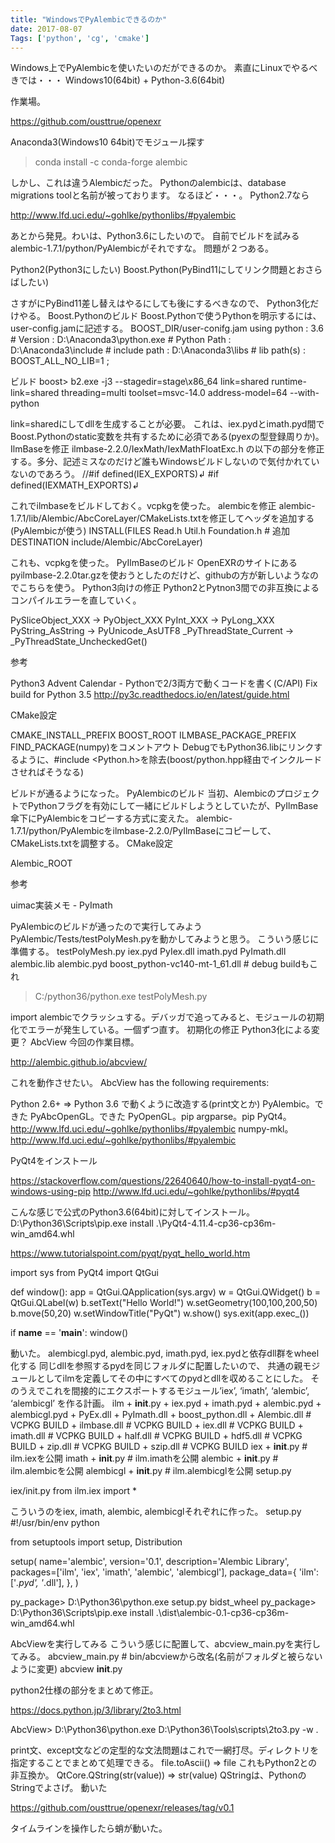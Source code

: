 ```yaml
---
title: "WindowsでPyAlembicできるのか"
date: 2017-08-07
Tags: ['python', 'cg', 'cmake']
---
```


Windows上でPyAlembicを使いたいのだができるのか。
素直にLinuxでやるべきでは・・・
Windows10(64bit) + Python-3.6(64bit)

作業場。

https://github.com/ousttrue/openexr

Anaconda3(Windows10 64bit)でモジュール探す
> conda install -c conda-forge alembic

しかし、これは違うAlembicだった。
Pythonのalembicは、database migrations toolと名前が被っております。
なるほど・・・。
Python2.7なら

http://www.lfd.uci.edu/~gohlke/pythonlibs/#pyalembic

あとから発見。わいは、Python3.6にしたいので。
自前でビルドを試みる
alembic-1.7.1/python/PyAlembicがそれですな。
問題が２つある。

Python2(Python3にしたい)
Boost.Python(PyBind11にしてリンク問題とおさらばしたい)

さすがにPyBind11差し替えはやるにしても後にするべきなので、 Python3化だけやる。
Boost.Pythonのビルド
Boost.Pythonで使うPythonを明示するには、user-config.jamに記述する。
BOOST_DIR/user-conifg.jam
using python 
    : 3.6                   # Version
    : D:\\Anaconda3\\python.exe      # Python Path
    : D:\\Anaconda3\\include         # include path
    : D:\\Anaconda3\\libs            # lib path(s)
    : <define>BOOST_ALL_NO_LIB=1
    ;

ビルド
boost> b2.exe -j3 --stagedir=stage\x86_64 link=shared runtime-link=shared threading=multi toolset=msvc-14.0 address-model=64 --with-python

link=sharedにしてdllを生成することが必要。
これは、iex.pydとimath.pyd間でBoost.Pythonのstatic変数を共有するために必須である(pyexの型登録周りか)。
IlmBaseを修正
ilmbase-2.2.0/IexMath/IexMathFloatExc.h
の以下の部分を修正する。多分、記述ミスなのだけど誰もWindowsビルドしないので気付かれていないのであろう。
//#if defined(IEX_EXPORTS)↲
#if defined(IEXMATH_EXPORTS)↲

これでilmbaseをビルドしておく。vcpkgを使った。
alembicを修正
alembic-1.7.1/lib/Alembic/AbcCoreLayer/CMakeLists.txtを修正してヘッダを追加する(PyAlembicが使う)
INSTALL(FILES Read.h Util.h
    Foundation.h # 追加
    DESTINATION include/Alembic/AbcCoreLayer)

これも、vcpkgを使った。
PyIlmBaseのビルド
OpenEXRのサイトにあるpyilmbase-2.2.0tar.gzを使おうとしたのだけど、githubの方が新しいようなのでこちらを使う。
Python3向けの修正
Python2とPytnon3間での非互換によるコンパイルエラーを直していく。

PySliceObject_XXX -> PyObject_XXX
PyInt_XXX -> PyLong_XXX
PyString_AsString -> PyUnicode_AsUTF8
_PyThreadState_Current -> _PyThreadState_UncheckedGet()

参考

Python3 Advent Calendar - Pythonで2/3両方で動くコードを書く(C/API)
Fix build for Python 3.5
http://py3c.readthedocs.io/en/latest/guide.html

CMake設定

CMAKE_INSTALL_PREFIX
BOOST_ROOT
ILMBASE_PACKAGE_PREFIX
FIND_PACKAGE(numpy)をコメントアウト
DebugでもPython36.libにリンクするように、#include <Python.h>を除去(boost/python.hpp経由でインクルードさせればそうなる)

ビルドが通るようになった。
PyAlembicのビルド
当初、AlembicのプロジェクトでPythonフラグを有効にして一緒にビルドしようとしていたが、PyIlmBase傘下にPyAlembicをコピーする方式に変えた。
alembic-1.7.1/python/PyAlembicをilmbase-2.2.0/PyIlmBaseにコピーして、CMakeLists.txtを調整する。
CMake設定

Alembic_ROOT

参考

uimac実装メモ - PyImath

PyAlembicのビルドが通ったので実行してみよう
PyAlembic/Tests/testPolyMesh.pyを動かしてみようと思う。
こういう感じに準備する。
testPolyMesh.py
iex.pyd
PyIex.dll
imath.pyd
PyImath.dll
alembic.lib
alembic.pyd
boost_python-vc140-mt-1_61.dll # debug buildもこれ

> C:/python36/python.exe testPolyMesh.py

import alembicでクラッシュする。デバッガで追ってみると、モジュールの初期化でエラーが発生している。一個ずつ直す。
初期化の修正
Python3化による変更？
AbcView
今回の作業目標。

http://alembic.github.io/abcview/

これを動作させたい。
AbcView has the following requirements:

Python 2.6+ => Python 3.6 で動くように改造する(print文とか)
PyAlembic。できた
PyAbcOpenGL。できた
PyOpenGL。pip
argparse。pip
PyQt4。http://www.lfd.uci.edu/~gohlke/pythonlibs/#pyalembic
numpy-mkl。http://www.lfd.uci.edu/~gohlke/pythonlibs/#pyalembic

PyQt4をインストール

https://stackoverflow.com/questions/22640640/how-to-install-pyqt4-on-windows-using-pip
http://www.lfd.uci.edu/~gohlke/pythonlibs/#pyqt4

こんな感じで公式のPython3.6(64bit)に対してインストール。
D:\Python36\Scripts\pip.exe install .\PyQt4-4.11.4-cp36-cp36m-win_amd64.whl


https://www.tutorialspoint.com/pyqt/pyqt_hello_world.htm

import sys
from PyQt4 import QtGui

def window():
    app = QtGui.QApplication(sys.argv)
    w = QtGui.QWidget()
    b = QtGui.QLabel(w)
    b.setText("Hello World!")
    w.setGeometry(100,100,200,50)
    b.move(50,20)
    w.setWindowTitle("PyQt")
    w.show()
    sys.exit(app.exec_())

if __name__ == '__main__':
    window()

動いた。
alembicgl.pyd, alembic.pyd, imath.pyd, iex.pydと依存dll群をwheel化する
同じdllを参照するpydを同じフォルダに配置したいので、
共通の親モジュールとしてilmを定義してその中にすべてのpydとdllを収めることにした。
そのうえでこれを間接的にエクスポートするモジュール’iex’, ‘imath’, ‘alembic’, ‘alembicgl’
を作る計画。
ilm
    + __init__.py
    + iex.pyd
    + imath.pyd
    + alembic.pyd
    + alembicgl.pyd
    + PyEx.dll
    + PyImath.dll
    + boost_python.dll
    + Alembic.dll # VCPKG BUILD
    + ilmbase.dll # VCPKG BUILD
    + iex.dll # VCPKG BUILD
    + imath.dll # VCPKG BUILD
    + half.dll # VCPKG BUILD
    + hdf5.dll # VCPKG BUILD
    + zip.dll # VCPKG BUILD
    + szip.dll # VCPKG BUILD
iex
    + __init__.py # ilm.iexを公開
imath
    + __init__.py # ilm.imathを公開
alembic
    + __init__.py # ilm.alembicを公開
alembicgl
    + __init__.py # ilm.alembicglを公開
setup.py

iex/init.py
from ilm.iex import *

こういうのをiex, imath, alembic, alembicglそれぞれに作った。
setup.py
#!/usr/bin/env python

from setuptools import setup, Distribution


setup(
        name='alembic',
        version='0.1',
        description='Alembic Library',
        packages=['ilm', 'iex', 'imath', 'alembic', 'alembicgl'],
        package_data={
            'ilm':['*.pyd', '*.dll'],
            },
        )

py_package> D:\Python36\python.exe setup.py bidst_wheel
py_package> D:\Python36\Scripts\pip.exe install .\dist\alembic-0.1-cp36-cp36m-win_amd64.whl

AbcViewを実行してみる
こういう感じに配置して、abcview_main.pyを実行してみる。
abcview_main.py # bin/abcviewから改名(名前がフォルダと被らないように変更)
abcview
    __init__.py

python2仕様の部分をまとめて修正。

https://docs.python.jp/3/library/2to3.html

AbcView> D:\Python36\python.exe D:\Python36\Tools\scripts\2to3.py -w .

print文、except文などの定型的な文法問題はこれで一網打尽。ディレクトリを指定することでまとめて処理できる。
file.toAscii() => file
これもPython2との非互換か。
QtCore.QString(str(value)) => str(value)
QStringは、PythonのStringでよさげ。
動いた


https://github.com/ousttrue/openexr/releases/tag/v0.1

タイムラインを操作したら蛸が動いた。
